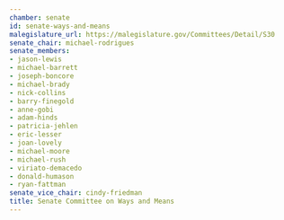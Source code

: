 ```yaml
---
chamber: senate
id: senate-ways-and-means
malegislature_url: https://malegislature.gov/Committees/Detail/S30
senate_chair: michael-rodrigues
senate_members:
- jason-lewis
- michael-barrett
- joseph-boncore
- michael-brady
- nick-collins
- barry-finegold
- anne-gobi
- adam-hinds
- patricia-jehlen
- eric-lesser
- joan-lovely
- michael-moore
- michael-rush
- viriato-demacedo
- donald-humason
- ryan-fattman
senate_vice_chair: cindy-friedman
title: Senate Committee on Ways and Means
---
```

